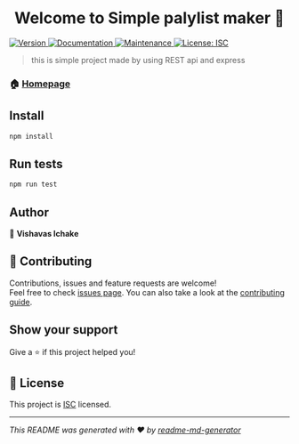 <h1 align="center">Welcome to Simple palylist maker 👋</h1>
<p>
  <a href="https://www.npmjs.com/package/Simple palylist maker" target="_blank">
    <img alt="Version" src="https://img.shields.io/npm/v/Simple palylist maker.svg">
  </a>
  <a href="https://github.com/Vichake/playlist#readme" target="_blank">
    <img alt="Documentation" src="https://img.shields.io/badge/documentation-yes-brightgreen.svg" />
  </a>
  <a href="https://github.com/Vichake/playlist/graphs/commit-activity" target="_blank">
    <img alt="Maintenance" src="https://img.shields.io/badge/Maintained%3F-yes-green.svg" />
  </a>
  <a href="https://github.com/Vichake/playlist/blob/master/LICENSE" target="_blank">
    <img alt="License: ISC" src="https://img.shields.io/github/license//Simple palylist maker" />
  </a>
</p>

> this is simple project made by using REST api and express 

### 🏠 [Homepage](https://github.com/Vichake/playlist#readme)

## Install

```sh
npm install
```

## Run tests

```sh
npm run test
```

## Author

👤 **Vishavas Ichake**


## 🤝 Contributing

Contributions, issues and feature requests are welcome!<br />Feel free to check [issues page](https://github.com/Vichake/playlist/issues). You can also take a look at the [contributing guide](https://github.com/Vichake/playlist/blob/master/CONTRIBUTING.md).

## Show your support

Give a ⭐️ if this project helped you!

## 📝 License

This project is [ISC](https://github.com/Vichake/playlist/blob/master/LICENSE) licensed.

***
_This README was generated with ❤️ by [readme-md-generator](https://github.com/kefranabg/readme-md-generator)_